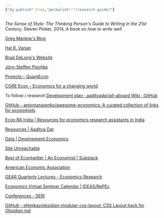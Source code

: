 ```yaml
---
{"dg-publish":true,"permalink":"/research guide/"}
---
```


_The Sense of Style: The Thinking Person's Guide to Writing in the 21st Century_, Steven Pinker, 2014, _A book on how to write well_

[Greg Mankiw's Blog](https://gregmankiw.blogspot.com/)

[Hal R. Varian](https://people.ischool.berkeley.edu/~hal/)

[Brad DeLong's Website](https://web.archive.org/web/20000610173246/http://www.j-bradford-delong.net/Brad_De_Long's_Website.html)

[Jörn-Steffen Pischke](https://personal.lse.ac.uk/pischke/)

[Projects – QuantEcon](https://quantecon.org/projects/#filter=*)

[CORE Econ - Economics for a changing world](https://www.core-econ.org/)

To follow / research 
[Development plan · aadityadar/all-aboard Wiki · GitHub](https://github.com/aadityadar/all-aboard/wiki/Development-plan)

[GitHub - antontarasenko/awesome-economics: A curated collection of links for economists](https://github.com/antontarasenko/awesome-economics)

[Econ RA India | Resources for economics research assistants in India](https://aadityadar.com/econ_ra_india/)

[Resources | Aaditya Dar](https://aadityadar.com/resources/)

[Data | Development Economics](https://aadityadar.com/development_economics/)

[Site Unreachable](https://www.youtube.com/playlist?list=PLzxnLw9SwmcZC5vYA-0W3fsSzHtSoS3Qe)

[Best of Econtwitter | An Economist | Substack](https://www.bestofecontwitter.com/)

[American Economic Association](https://www.aeaweb.org/resources/students/other-resources)

[GEAR Quarterly Lectures - Economics Research](https://research.reading.ac.uk/economics/group-for-economic-analysis-at-reading-gear/gear-quarterly-lectures/)

[Economics Virtual Seminar Calendar | IDEAS/RePEc](https://ideas.repec.org/v/)

[Conferences - SERI](https://seri.network/conferences/)

[GitHub - efemkay/obsidian-modular-css-layout: CSS Layout hack for Obsidian.md](https://github.com/efemkay/obsidian-modular-css-layout)
